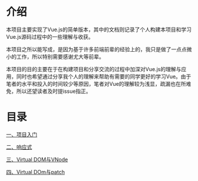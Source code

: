 # 介绍

本项目主要实现了Vue.js的简单版本，其中的文档则记录了个人构建本项目和学习Vue.js源码过程中的一些理解与收获。

本项目之所以能写成，是因为基于许多前端前辈的经验上的，我只是做了一点点微小的工作，所以特别需要感谢尤大等前辈。

本项目的目的主要在于在构建项目和分享交流的过程中加深对Vue.js的理解与应用，同时也希望通过分享我个人的理解来帮助有需要的同学更好的学习Vue。由于笔者的水平和投入的时间较少等原因，笔者对Vue的理解较为浅显，疏漏也在所难免，所以还望读者及时提issue指正。

# 目录
[一、项目入门](https://github.com/watchocean/myVue/blob/master/doc/chapter1.md)

[二、响应式](https://github.com/watchocean/myVue/blob/master/doc/chapter2.md)

[三、Virtual DOM与VNode](https://github.com/watchocean/myVue/blob/master/doc/chapter3.md)

[四、Virtual DOm与patch](https://github.com/watchocean/myVue/blob/master/doc/chapter4.md)
